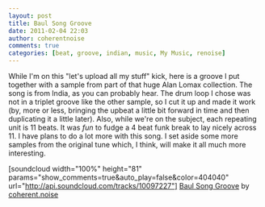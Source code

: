 ```yaml
---
layout: post
title: Baul Song Groove
date: 2011-02-04 22:03
author: coherentnoise
comments: true
categories: [beat, groove, indian, music, My Music, renoise]
---
```

While I'm on this "let's upload all my stuff" kick, here is a groove I put together with a sample from part of that huge Alan Lomax collection. The song is from India, as you can probably hear. The drum loop I chose was not in a triplet groove like the other sample, so I cut it up and made it work (by, more or less, bringing the upbeat a little bit forward in time and then duplicating it a little later). Also, while we're on the subject, each repeating unit is 11 beats. It was *fun* to fudge a 4 beat funk break to lay nicely across 11. I have plans to do a lot more with this song. I set aside some more samples from the original tune which, I think, will make it all much more interesting.

[soundcloud width="100%" height="81" params="show_comments=true&amp;auto_play=false&amp;color=404040" url="http://api.soundcloud.com/tracks/10097227"] <a href="http://soundcloud.com/coherent-noise/baul-song-groove">Baul Song Groove</a> by <a href="http://soundcloud.com/coherent-noise">coherent.noise</a>
